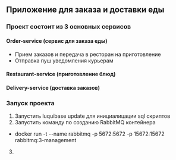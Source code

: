 ## Приложение для заказа и доставки еды
### Проект состоит из 3 основных сервисов
#### Order-service (сервис для заказа еды)
- Прием заказов и передача в ресторан на приготовление
- Отправка пуш уведомления курьерам
#### Restaurant-service (приготовление блюд)
#### Delivery-service (доставка заказов)

### Запуск проекта
1. Запустить luquibase update для инициалицации sql скриптов
2. Запустить команду по созданию RabbitMQ контейнера 
- docker run -t  --name rabbitmq -p 5672:5672 -p 15672:15672 rabbitmq:3-management
3. 

